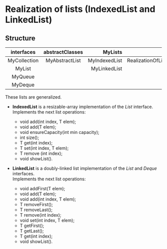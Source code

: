 # Realization of lists (IndexedList and LinkedList) #

## Structure ##

| interfaces   | abstractClasses |    MyLists    |  	              |
|    :---:     |      :---:      |     ---:      |        ---: 	      |
| MyCollection | MyAbstractList  | MyIndexedList | RealizationOfLists |
| MyList       | 	         | MyLinkedList  |		      |
| MyQueue      |		 |		 |	              |
| MyDeque      |		 |		 |	              |

These lists are generalized.

* **IndexedList** is a resizable-array implementation of the *List* interface. Implements
  the next list operations:
	* void add(int index, T elem);
	* void add(T elem);
	* void ensureCapacity(int min capacity);
	* int size();
	* T get(int index);
	* T set(int index, T elem);
	* T remove (int index);
	* void showList().

* **LinkedList** is a doubly-linked list implementation of the *List* and *Deque* interfaces.  
  Implements the next list operations:
	* void addFirst(T elem);
	* void add(T elem);
	* void add(int index, T elem);
	* T removeFirst();
	* T removeLast();
	* T remove(int index);
	* void set(int index, T elem);
	* T getFirst();
	* T getLast();
	* T get(int index);
	* void showList().
